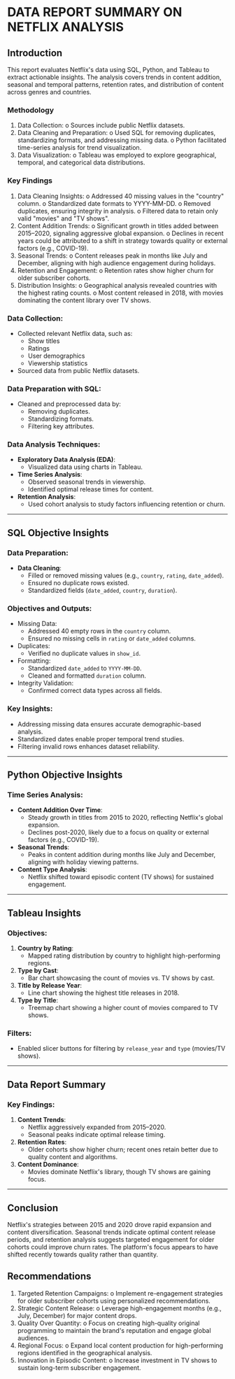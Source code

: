# DATA REPORT SUMMARY ON NETFLIX ANALYSIS
## Introduction
This report evaluates Netflix's data using SQL, Python, and Tableau to extract actionable insights. The analysis covers trends in content addition, seasonal and temporal patterns, retention rates, and distribution of content across genres and countries.

### Methodology
1.	Data Collection:
o	Sources include public Netflix datasets.
2.	Data Cleaning and Preparation:
o	Used SQL for removing duplicates, standardizing formats, and addressing missing data.
o	Python facilitated time-series analysis for trend visualization.
3.	Data Visualization:
o	Tableau was employed to explore geographical, temporal, and categorical data distributions.

### Key Findings
1.	Data Cleaning Insights:
o	Addressed 40 missing values in the "country" column.
o	Standardized date formats to YYYY-MM-DD.
o	Removed duplicates, ensuring integrity in analysis.
o	Filtered data to retain only valid "movies" and "TV shows".
2.	Content Addition Trends:
o	Significant growth in titles added between 2015–2020, signaling aggressive global expansion.
o	Declines in recent years could be attributed to a shift in strategy towards quality or external factors (e.g., COVID-19).
3.	Seasonal Trends:
o	Content releases peak in months like July and December, aligning with high audience engagement during holidays.
4.	Retention and Engagement:
o	Retention rates show higher churn for older subscriber cohorts.
5.	Distribution Insights:
o	Geographical analysis revealed countries with the highest rating counts.
o	Most content released in 2018, with movies dominating the content library over TV shows.



### Data Collection:
- Collected relevant Netflix data, such as:
  - Show titles
  - Ratings
  - User demographics
  - Viewership statistics
- Sourced data from public Netflix datasets.

### Data Preparation with SQL:
- Cleaned and preprocessed data by:
  - Removing duplicates.
  - Standardizing formats.
  - Filtering key attributes.

### Data Analysis Techniques:
- **Exploratory Data Analysis (EDA)**:
  - Visualized data using charts in Tableau.
- **Time Series Analysis**:
  - Observed seasonal trends in viewership.
  - Identified optimal release times for content.
- **Retention Analysis**:
  - Used cohort analysis to study factors influencing retention or churn.

---

## SQL Objective Insights

### Data Preparation:
- **Data Cleaning**:
  - Filled or removed missing values (e.g., `country`, `rating`, `date_added`).
  - Ensured no duplicate rows existed.
  - Standardized fields (`date_added`, `country`, `duration`).

### Objectives and Outputs:
- Missing Data:
  - Addressed 40 empty rows in the `country` column.
  - Ensured no missing cells in `rating` or `date_added` columns.
- Duplicates:
  - Verified no duplicate values in `show_id`.
- Formatting:
  - Standardized `date_added` to `YYYY-MM-DD`.
  - Cleaned and formatted `duration` column.
- Integrity Validation:
  - Confirmed correct data types across all fields.

### Key Insights:
- Addressing missing data ensures accurate demographic-based analysis.
- Standardized dates enable proper temporal trend studies.
- Filtering invalid rows enhances dataset reliability.

---

## Python Objective Insights

### Time Series Analysis:
- **Content Addition Over Time**:
  - Steady growth in titles from 2015 to 2020, reflecting Netflix's global expansion.
  - Declines post-2020, likely due to a focus on quality or external factors (e.g., COVID-19).
- **Seasonal Trends**:
  - Peaks in content addition during months like July and December, aligning with holiday viewing patterns.
- **Content Type Analysis**:
  - Netflix shifted toward episodic content (TV shows) for sustained engagement.

---

## Tableau Insights

### Objectives:
1. **Country by Rating**:
   - Mapped rating distribution by country to highlight high-performing regions.
2. **Type by Cast**:
   - Bar chart showcasing the count of movies vs. TV shows by cast.
3. **Title by Release Year**:
   - Line chart showing the highest title releases in 2018.
4. **Type by Title**:
   - Treemap chart showing a higher count of movies compared to TV shows.

### Filters:
- Enabled slicer buttons for filtering by `release_year` and `type` (movies/TV shows).

---

## Data Report Summary

### Key Findings:
1. **Content Trends**:
   - Netflix aggressively expanded from 2015–2020.
   - Seasonal peaks indicate optimal release timing.
2. **Retention Rates**:
   - Older cohorts show higher churn; recent ones retain better due to quality content and algorithms.
3. **Content Dominance**:
   - Movies dominate Netflix's library, though TV shows are gaining focus.

---

## Conclusion
Netflix's strategies between 2015 and 2020 drove rapid expansion and content diversification. Seasonal trends indicate optimal content release periods, and retention analysis suggests targeted engagement for older cohorts could improve churn rates. The platform's focus appears to have shifted recently towards quality rather than quantity.

## Recommendations
1.	Targeted Retention Campaigns:
o	Implement re-engagement strategies for older subscriber cohorts using personalized recommendations.
2.	Strategic Content Release:
o	Leverage high-engagement months (e.g., July, December) for major content drops.
3.	Quality Over Quantity:
o	Focus on creating high-quality original programming to maintain the brand's reputation and engage global audiences.
4.	Regional Focus:
o	Expand local content production for high-performing regions identified in the geographical analysis.
5.	Innovation in Episodic Content:
o	Increase investment in TV shows to sustain long-term subscriber engagement.

